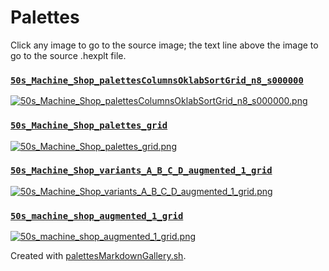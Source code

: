 # Palettes

Click any image to go to the source image; the text line above the image to go to the source .hexplt file.

### [`50s_Machine_Shop_palettesColumnsOklabSortGrid_n8_s000000`](50s_Machine_Shop_palettesColumnsOklabSortGrid_n8_s000000.hexplt)

[ ![50s_Machine_Shop_palettesColumnsOklabSortGrid_n8_s000000.png](50s_Machine_Shop_palettesColumnsOklabSortGrid_n8_s000000.png) ](50s_Machine_Shop_palettesColumnsOklabSortGrid_n8_s000000.png)

### [`50s_Machine_Shop_palettes_grid`](50s_Machine_Shop_palettes_grid.hexplt)

[ ![50s_Machine_Shop_palettes_grid.png](50s_Machine_Shop_palettes_grid.png) ](50s_Machine_Shop_palettes_grid.png)

### [`50s_Machine_Shop_variants_A_B_C_D_augmented_1_grid`](50s_Machine_Shop_variants_A_B_C_D_augmented_1_grid.hexplt)

[ ![50s_Machine_Shop_variants_A_B_C_D_augmented_1_grid.png](50s_Machine_Shop_variants_A_B_C_D_augmented_1_grid.png) ](50s_Machine_Shop_variants_A_B_C_D_augmented_1_grid.png)

### [`50s_machine_shop_augmented_1_grid`](50s_machine_shop_augmented_1_grid.hexplt)

[ ![50s_machine_shop_augmented_1_grid.png](50s_machine_shop_augmented_1_grid.png) ](50s_machine_shop_augmented_1_grid.png)

Created with [palettesMarkdownGallery.sh](https://github.com/earthbound19/_ebDev/blob/master/scripts/imgAndVideo/palettesMarkdownGallery.sh).
